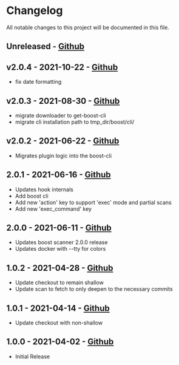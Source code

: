 # Changelog

All notable changes to this project will be documented in this file.

## Unreleased - [Github](https://github.com/peaudecastor/boost-security-scanner-github/compare/v2.0.4..HEAD)

## v2.0.4 - 2021-10-22 - [Github](https://github.com/peaudecastor/boost-security-scanner-github/compare/2.0.3..v2.0.4)

- fix date formatting

## v2.0.3 - 2021-08-30 - [Github](https://github.com/peaudecastor/boost-security-scanner-github/compare/2.0.2..v2.0.3)

- migrate downloader to get-boost-cli
- migrate cli installation path to tmp\_dir/boost/cli/<version>

## v2.0.2 - 2021-06-22 - [Github](https://github.com/peaudecastor/boost-security-scanner-github/compare/2.0.1..v2.0.2)

- Migrates plugin logic into the boost-cli

## 2.0.1 - 2021-06-16 - [Github](https://github.com/peaudecastor/boost-security-scanner-github/compare/2.0.0..2.0.1)

- Updates hook internals
- Add boost cli
- Add new 'action' key to support 'exec' mode and partial scans
- Add new 'exec\_command' key

## 2.0.0 - 2021-06-11 - [Github](https://github.com/peaudecastor/boost-security-scanner-github/compare/1.0.2..2.0.0)

- Updates boost scanner 2.0.0 release
- Updates docker with --tty for colors

## 1.0.2 - 2021-04-28 - [Github](https://github.com/peaudecastor/boost-security-scanner-github/compare/1.0.1..1.0.2)

- Update checkout to remain shallow
- Update scan to fetch to only deepen to the necessary commits

## 1.0.1 - 2021-04-14 - [Github](https://github.com/peaudecastor/boost-security-scanner-github/compare/1.0.0..1.0.1)

- Update checkout with non-shallow

## 1.0.0 - 2021-04-02 - [Github](https://github.com/peaudecastor/boost-security-scanner-github/releases/tag/1.0.0)

- Initial Release
